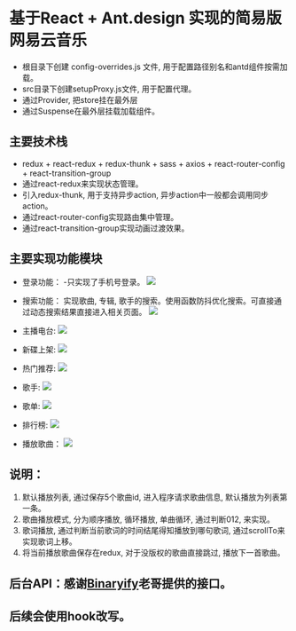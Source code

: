 # 基于React + Ant.design 实现的简易版网易云音乐

  - 根目录下创建 config-overrides.js 文件, 用于配置路径别名和antd组件按需加载。
  - src目录下创建setupProxy.js文件, 用于配置代理。
  - 通过Provider, 把store挂在最外层
  - 通过Suspense在最外层挂载加载组件。

## 主要技术栈
  - redux + react-redux + redux-thunk + sass + axios + react-router-config + react-transition-group
  - 通过react-redux来实现状态管理。
  - 引入redux-thunk, 用于支持异步action, 异步action中一般都会调用同步action。
  - 通过react-router-config实现路由集中管理。
  - 通过react-transition-group实现动画过渡效果。

## 主要实现功能模块
  - 登录功能：
    -只实现了手机号登录。
    ![](https://s4.ax1x.com/2021/12/06/osNuVS.gif)

  - 搜索功能： 
    实现歌曲, 专辑, 歌手的搜索。使用函数防抖优化搜索。可直接通过动态搜索结果直接进入相关页面。
    ![](https://s4.ax1x.com/2021/12/06/osNlCj.gif)

  - 主播电台:
    ![](https://s4.ax1x.com/2021/12/06/osNUVU.gif)
  
  - 新碟上架: 
    ![](https://s4.ax1x.com/2021/12/06/osNJK0.gif)

  - 热门推荐:
    ![](https://s4.ax1x.com/2021/12/06/osNM5Q.gif)

  - 歌手: 
    ![](https://s4.ax1x.com/2021/12/06/osN8vq.gif)

  - 歌单:
    ![](https://s4.ax1x.com/2021/12/06/osNYrV.gif)

  - 排行榜: 
    ![](https://s4.ax1x.com/2021/12/06/osN18s.gif)

  - 播放歌曲：
    ![](https://s4.ax1x.com/2021/12/06/osdUVf.jpg)

## 说明：
  1. 默认播放列表, 通过保存5个歌曲id, 进入程序请求歌曲信息, 默认播放为列表第一条。
  2. 歌曲播放模式, 分为顺序播放, 循环播放, 单曲循环, 通过判断012, 来实现。
  3. 歌词播放, 通过判断当前歌词的时间结尾得知播放到哪句歌词, 通过scrollTo来实现歌词上移。 
  4. 将当前播放歌曲保存在redux, 对于没版权的歌曲直接跳过, 播放下一首歌曲。
  
## 后台API：感谢[Binaryify](https://github.com/Binaryify/NeteaseCloudMusicApi)老哥提供的接口。

## 后续会使用hook改写。





